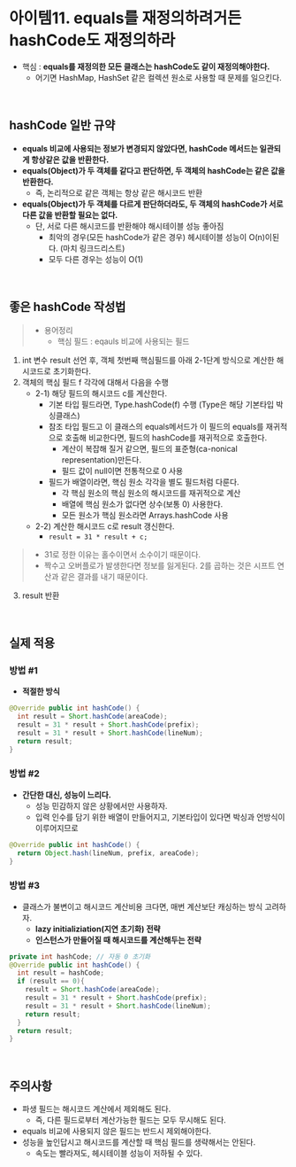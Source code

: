 # 아이템11. equals를 재정의하려거든 hashCode도 재정의하라

- 핵심 : __equals를 재정의한 모든 클래스는 hashCode도 같이 재정의해야한다.__
  - 어기면 HashMap, HashSet 같은 컬렉션 원소로 사용할 때 문제를 일으킨다.

<br/>

## hashCode 일반 규약

- __equals 비교에 사용되는 정보가 변경되지 않았다면, hashCode 메서드는 일관되게 항상같은 값을 반환한다.__
- __equals(Object)가 두 객체를 같다고 판단하면, 두 객체의 hashCode는 같은 값을 반환한다.__
  - 즉, 논리적으로 같은 객체는 항상 같은 해시코드 반환
- __equals(Object)가 두 객체를 다르게 판단하더라도, 두 객체의 hashCode가 서로 다른 값을 반환할 필요는 없다.__
    - 단, 서로 다른 해시코드를 반환해야 해시테이블 성능 좋아짐
      - 최악의 경우(모든 hashCode가 같은 경우) 헤시테이블 성능이 O(n)이된다. (마치 링크드리스트)
      - 모두 다른 경우는 성능이 O(1)

<br/>

## 좋은 hashCode 작성법

> - 용어정리  
>   - 핵심 필드 : eqauls 비교에 사용되는 필드

1. int 변수 result 선언 후, 객체 첫번째 핵심필드를 아래 2-1단계 방식으로 계산한 해시코드로 초기화한다.
2. 객체의 핵심 필드 f 각각에 대해서 다음을 수행
    - 2-1) 해당 필드의 해시코드 c를 계산한다.
      - 기본 타입 필드라면, Type.hashCode(f) 수행 (Type은 해당 기본타입 박싱클래스)
      - 참조 타입 필드고 이 클래스의 equals메서드가 이 필드의 equals를 재귀적으로 호출해 비교한다면, 필드의 hashCode를 재귀적으로 호출한다.
        - 계산이 복잡해 질거 같으면, 필드의 표준형(ca-nonical representation)만든다.
        - 필드 값이 null이면 전통적으로 0 사용
      - 필드가 배열이라면, 핵심 원소 각각을 별도 필드처럼 다룬다.
        - 각 핵심 원소의 핵심 원소의 해시코드를 재귀적으로 계산
        - 배열에 핵심 원소가 없다면 상수(보통 0) 사용한다.
        - 모든 원소가 핵심 원소라면 Arrays.hashCode 사용
    - 2-2) 계산한 해시코드 c로 result 갱신한다.
      - ```result = 31 * result + c;```
> - 31로 정한 이유는 홀수이면서 소수이기 때문이다.
> - 짝수고 오버플로가 발생한다면 정보를 잃게된다. 2를 곱하는 것은 시프트 연산과 같은 결과를 내기 때문이다.   

3. result 반환



<br/>

## 실제 적용
### 방법 #1
- __적절한 방식__
```java
@Override public int hashCode() {
  int result = Short.hashCode(areaCode);
  result = 31 * result + Short.hashCode(prefix);
  result = 31 * result + Short.hashCode(lineNum);
  return result;
}
```

### 방법 #2
  - __간단한 대신, 성능이 느리다.__
    - 성능 민감하지 않은 상황에서만 사용하자.
    - 입력 인수를 담기 위한 배열이 만들어지고, 기본타입이 있다면 박싱과 언방식이 이루어지므로
```java
@Override public int hashCode() {
  return Object.hash(lineNum, prefix, areaCode);
}
```

### 방법 #3
  - 클래스가 불변이고 해시코드 계산비용 크다면, 매번 계산보단 캐싱하는 방식 고려하자.
    - __lazy initializiation(지연 초기화) 전략__
    - __인스턴스가 만들어질 때 해시코드를 계산해두는 전략__
```java
private int hashCode; // 자동 0 초기화
@Override public int hashCode() {
  int result = hashCode;
  if (result == 0){
    result = Short.hashCode(areaCode);
    result = 31 * result + Short.hashCode(prefix);
    result = 31 * result + Short.hashCode(lineNum);
    return result;
  }
  return result;
}
```

<br/>

## 주의사항
  - 파생 필드는 해시코드 계산에서 제외해도 된다.
    - 즉, 다른 필드로부터 계산가능한 필드는 모두 무시해도 된다.
  - equals 비교에 사용되지 않은 필드는 반드시 제외해야한다.
  - 성능을 높인답시고 해시코드를 계산할 때 핵심 필드를 생략해서는 안된다.
    - 속도는 빨라져도, 헤시테이블 성능이 저하될 수 있다.
